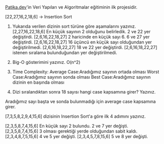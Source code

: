 [Patika.dev](https://www.patika.dev/tr)'in Veri Yapıları ve Algoritmalar eğitiminin ilk projesidir.

[22,27,16,2,18,6] -> Insertion Sort

1. Yukarıda verilen dizinin sort türüne göre aşamalarını yazınız.
[2,27,16,22,18,6] En küçük sayının 2 olduğunu belirledik. 2 ve 22 yer değiştirdi.
[2,6,16,22,18,27] 2 haricinde en küçük sayı 6. 6 ve 27 yer değiştirdi.
[2,6,16,22,18,27] 16 üçüncü en küçük sayı olduğundan yer değiştirilmedi.
[2,6,16,18,22,27] 18 ve 22 yer değiştirdi.
[2,6,16,18,22,27] istenen sıralama bulunduğundan yer değiştirilmedi.

2. Big-O gösterimini yazınız.
O(n^2)

3. Time Complexity:
Average Case:Aradığımız sayının ortada olması
Worst Case:Aradığımız sayının sonda olması
Best Case:Aradığımız sayının dizinin en başında olması

4. Dizi sıralandıktan sonra 18 sayısı hangi case kapsamına girer? Yazınız.

Aradığımız sayı başta ve sonda bulunmadığı için average case kapsamına girer.

[7,3,5,8,2,9,4,15,6] dizisinin Insertion Sort'a göre ilk 4 adımını yazınız.

[2,3,5,8,7,4,15,6] En küçük sayı 2 bulundu. 2 ve 7 yer değişti.
[2,3,5,8,7,4,15,6] 3 olması gerektiği yerde olduğundan sabit kaldı.
[2,3,4,8,7,5,15,6] 4 ve 5 yer değişti.
[2,3,4,5,7,8,15,6] 5 ve 8 yer değişti.
